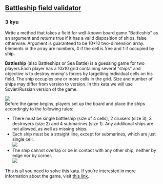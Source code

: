 <h2><a href=https://www.codewars.com/kata/52bb6539a4cf1b12d90005b7/train/csharp target="_blank">Battleship field validator</a></h2><h3>3 kyu</h3><p>Write a method that takes a field for well-known board game "Battleship" as an argument and returns true if it has a valid disposition of ships, false otherwise. Argument is guaranteed to be 10*10 two-dimension array. Elements in the array are numbers, 0 if the cell is free and 1 if occupied by ship.</p><p><b>Battleship</b> (also Battleships or Sea Battle) is a guessing game for two players.Each player has a 10x10 grid containing several "ships" and objective is to destroy enemy's forces by targetting individual cells on his field. The ship occupies one or more cells in the grid. Size and number of ships may differ from version to version. In this kata we will use Soviet/Russian version of the game.</p><img src="http://i.imgur.com/IWxeRBV.png"><br>Before the game begins, players set up the board and place the ships accordingly to the following rules:<br><ul><li>There must be single battleship (size of 4 cells), 2 cruisers (size 3), 3 destroyers (size 2) and 4 submarines (size 1). Any additional ships are not allowed, as well as missing ships.</li><li>Each ship must be a straight line, except for submarines, which are just single cell.<br><img src="http://i.imgur.com/FleBpT9.png"></li><li>The ship cannot overlap or be in contact with any other ship, neither by edge nor by corner.<br><img src="http://i.imgur.com/MuLvnug.png"></li></ul>This is all you need to solve this kata. If you're interested in more information about the game, visit <a href="http://en.wikipedia.org/wiki/Battleship_(game)" data-turbolinks="false" target="_blank">this link</a>.